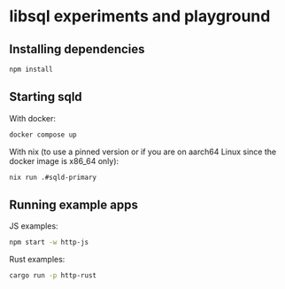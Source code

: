 # libsql experiments and playground

## Installing dependencies

```sh
npm install
```

## Starting sqld

With docker:

```sh
docker compose up
```

With nix (to use a pinned version or if you are on aarch64 Linux since the docker image is x86\_64 only):

```sh
nix run .#sqld-primary
```

## Running example apps

JS examples:

```sh
npm start -w http-js
```

Rust examples:

```sh
cargo run -p http-rust
```
